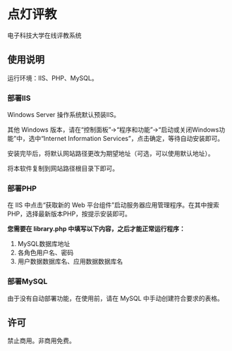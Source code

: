 # 点灯评教
电子科技大学在线评教系统

## 使用说明

运行环境：IIS、PHP、MySQL。

### 部署IIS

Windows Server 操作系统默认预装IIS。

其他 Windows 版本，请在“控制面板”→“程序和功能”→“启动或关闭Windows功能”中，选中“Internet Information Services”，点击确定，等待自动安装即可。

安装完毕后，将默认网站路径更改为期望地址（可选，可以使用默认地址）。

将本软件复制到网站路径根目录下即可。

### 部署PHP

在 IIS 中点击“获取新的 Web 平台组件”启动服务器应用管理程序。在其中搜索PHP，选择最新版本PHP，按提示安装即可。

**您需要在 library.php 中填写以下内容，之后才能正常运行程序：**
1. MySQL数据库地址
2. 各角色用户名、密码
3. 用户数据数据库名、应用数据数据库名

### 部署MySQL

由于没有自动部署功能，在使用前，请在 MySQL 中手动创建符合要求的表格。

## 许可

禁止商用。非商用免费。
